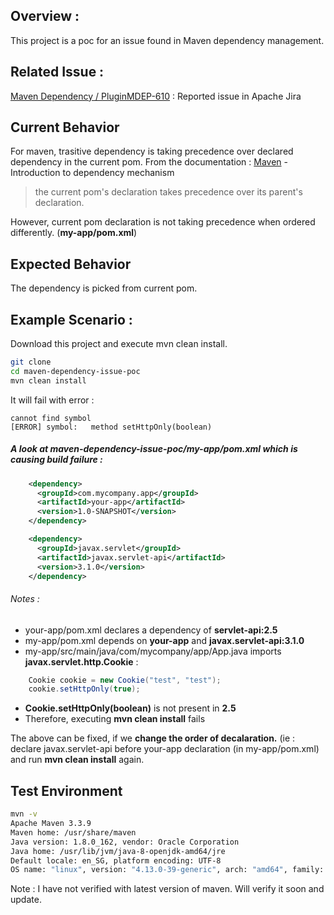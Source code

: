 ## Overview :
This project is a poc  for an issue found in Maven dependency management.

## Related Issue :
[Maven Dependency / PluginMDEP-610](https://issues.apache.org/jira/browse/MDEP-610?page=com.atlassian.jira.plugin.system.issuetabpanels%3Acomment-tabpanel&focusedCommentId=16465886#comment-16465886) : Reported issue in Apache Jira

## Current Behavior
For maven, trasitive dependency is taking precedence over declared dependency in the current pom.
From the documentation :
[Maven](https://maven.apache.org/guides/introduction/introduction-to-dependency-mechanism.html) - Introduction to dependency mechanism
> the current pom's declaration takes precedence over its parent's declaration.

However, current pom declaration is not taking precedence when ordered differently. (**my-app/pom.xml**)

## Expected Behavior
The dependency is picked from current pom.

## Example Scenario :
Download this project and execute mvn clean install.
```sh
git clone
cd maven-dependency-issue-poc
mvn clean install
```
It will fail with error :
```
cannot find symbol
[ERROR] symbol:   method setHttpOnly(boolean)
```

##### A look at maven-dependency-issue-poc/my-app/pom.xml which is causing build failure :
```xml
    <dependency>
      <groupId>com.mycompany.app</groupId>
      <artifactId>your-app</artifactId>
      <version>1.0-SNAPSHOT</version>
    </dependency>

    <dependency>
      <groupId>javax.servlet</groupId>
      <artifactId>javax.servlet-api</artifactId>
      <version>3.1.0</version>
    </dependency>
```
###### Notes :
* your-app/pom.xml declares a dependency of **servlet-api:2.5**
* my-app/pom.xml depends on **your-app** and **javax.servlet-api:3.1.0**
* my-app/src/main/java/com/mycompany/app/App.java imports **javax.servlet.http.Cookie** :
```java
    Cookie cookie = new Cookie("test", "test");
    cookie.setHttpOnly(true);
```
* **Cookie.setHttpOnly(boolean)** is not present in **2.5**
* Therefore, executing **mvn clean install** fails

The above can be fixed, if we **change the order of decalaration.** (ie : declare javax.servlet-api before your-app declaration (in my-app/pom.xml) and run **mvn clean install** again.


## Test Environment
```sh
mvn -v
Apache Maven 3.3.9
Maven home: /usr/share/maven
Java version: 1.8.0_162, vendor: Oracle Corporation
Java home: /usr/lib/jvm/java-8-openjdk-amd64/jre
Default locale: en_SG, platform encoding: UTF-8
OS name: "linux", version: "4.13.0-39-generic", arch: "amd64", family: "unix"
```
Note : I have not verified with latest version of maven. Will verify it soon and update.